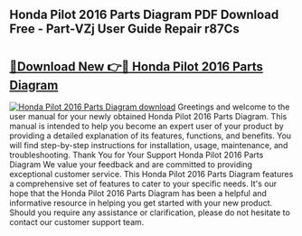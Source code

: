 ## Honda Pilot 2016 Parts Diagram PDF Download Free - Part-VZj User Guide Repair r87Cs

# <h2><a href="http://dfncjl.blite.top/?on=Honda+Pilot+2016+Parts+Diagram">🔗Download New 👉🔴 Honda Pilot 2016 Parts Diagram</a></h2>

[![Honda Pilot 2016 Parts Diagram download](https://i.imgur.com/lujVjoI.png)](http://dfncjl.blite.top/?on=Honda+Pilot+2016+Parts+Diagram)
Greetings and welcome to the user manual for your newly obtained Honda Pilot 2016 Parts Diagram. This manual is intended to help you become an expert user of your product by providing a detailed explanation of its features, functions, and benefits. You will find step-by-step instructions for installation, usage, maintenance, and troubleshooting. Thank You for Your Support Honda Pilot 2016 Parts Diagram We value your feedback and are committed to providing exceptional customer service. This Honda Pilot 2016 Parts Diagram features a comprehensive set of features to cater to your specific needs. It's our hope that the Honda Pilot 2016 Parts Diagram has been a helpful and informative resource in helping you get started with your new product. Should you require any assistance or clarification, please do not hesitate to contact our customer support team.
